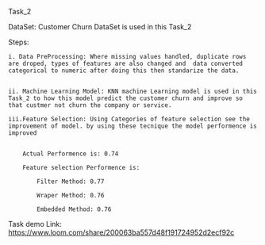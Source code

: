 Task_2

DataSet: Customer Churn DataSet is used in this Task_2

Steps: 

	i. Data PreProcessing: Where missing values handled, duplicate rows are droped, types of features are also changed and  data converted categorical to numeric after doing this then standarize the data.

 
 	ii. Machine Learning Model: KNN machine Learning model is used in this Task_2 to how this model predict the customer churn and improve so that custmer not churn the company or service.
  
	iii.Feature Selection: Using Categories of feature selection see the improvement of model. by using these tecnique the model performence is improved

 
 		Actual Performence is: 0.74
   
	 	Feature selection Performence is:
   
	 		Filter Method: 0.77
    
			Wraper Method: 0.76
   
	 		Embedded Method: 0.76
    



Task demo Link: https://www.loom.com/share/200063ba557d48f191724952d2ecf92c
